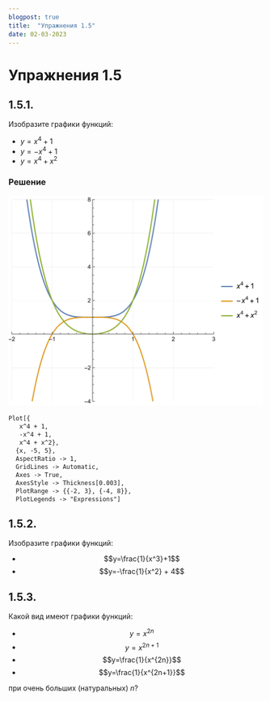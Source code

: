 ```yaml
---
blogpost: true
title:  "Упражнения 1.5"
date: 02-03-2023
---
```

# Упражнения 1.5

## 1.5.1.
Изобразите графики функций:

* $y=x^4 + 1$
* $y=-x^4 + 1$
* $y = x^4 + x^2$

### Решение
![](/_static/vmzeld/graph_1.5.1.svg)

~~~ wl
Plot[{
   x^4 + 1,
   -x^4 + 1,
   x^4 + x^2},
  {x, -5, 5},
  AspectRatio -> 1,
  GridLines -> Automatic,
  Axes -> True,
  AxesStyle -> Thickness[0.003],
  PlotRange -> {{-2, 3}, {-4, 8}},
  PlotLegends -> "Expressions"]
~~~

## 1.5.2.
Изобразите графики функций:

* $$y=\frac{1}{x^3}+1$$
* $$y=-\frac{1}{x^2} + 4$$

## 1.5.3.
Какой вид имеют графики функций:

* $$y=x^{2n}$$
* $$y=x^{2n+1}$$
* $$y=\frac{1}{x^{2n}}$$
* $$y=\frac{1}{x^{2n+1}}$$

при очень больших (натуральных) $n$?